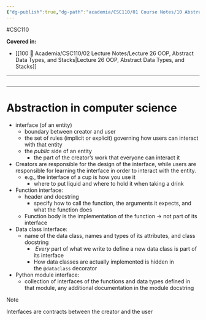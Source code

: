 ```yaml
---
{"dg-publish":true,"dg-path":"academia/CSC110/01 Course Notes/10 Abstraction, Classes, Software Design/10.1 An Introduction to Abstraction.md","permalink":"/academia/csc-110/01-course-notes/10-abstraction-classes-software-design/10-1-an-introduction-to-abstraction/","created":"2023-11-18T21:36:15.659-05:00","updated":"2023-11-20T19:47:57.499-05:00"}
---
```


#CSC110

**Covered in:**
- [[100 📒 Academia/CSC110/02 Lecture Notes/Lecture 26 OOP, Abstract Data Types, and Stacks\|Lecture 26 OOP, Abstract Data Types, and Stacks]]
---
```table-of-contents
```
---
# Abstraction in computer science

- interface (of an entity)
	- boundary between creator and user
	- the set of rules (implicit or explicit) governing how users can interact with that entity
	- the *public* side of an entity
		- the part of the creator’s work that everyone can interact it
- Creators are responsible for the design of the interface, while users are responsible for learning the interface in order to interact with the entity.
	- e.g., the interface of a cup is how you use it
		- where to put liquid and where to hold it when taking a drink
- Function interface:
	- header and docstring
		- specify how to call the function, the arguments it expects, and what the function does
	- Function body is the implementation of the function → not part of its interface
- Data class interface:
	- name of the data class, names and types of its attributes, and class docstring
		-  _Every_ part of what we write to define a new data class is part of its interface
		- How data classes are actually implemented is hidden in the `@dataclass` decorator
- Python module interface:
	- collection of interfaces of the functions and data types defined in that module, any additional documentation in the module docstring

> [!note]
> Interfaces are contracts between the creator and the user


